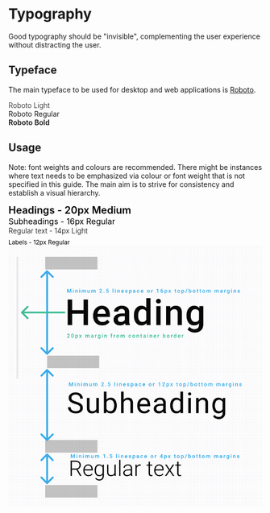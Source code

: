 <h1>Typography</h1>

<p>Good typography should be "invisible", complementing the user experience without distracting the user.</p>

<h2>Typeface</h2>

<p>The main typeface to be used for desktop and web applications is <a href="https://fonts.google.com/specimen/Roboto" target="_blank">Roboto</a>.

<h4 style="font-weight:300; margin:0">Roboto Light</h4>
<h4 style="font-weight:400; margin:0">Roboto Regular</h4>
<h4 style="font-weight:600; margin:0">Roboto Bold</h4>

<h2>Usage</h2>

<p>Note: font weights and colours are recommended. There might be instances where text needs to be emphasized via colour or font weight that is not specified in this guide. The main aim is to strive for consistency and establish a visual hierarchy.</p>

<h1 style="font-weight:600; font-size: 20px; margin:0; color: #000000">Headings - 20px Medium</h1><h2 style="font-weight:400; font-size: 16px; margin:0; color: #000000">Subheadings - 16px Regular</h2><p style="font-weight:300; font-size: 14px; margin:0 0 5px 0; color: #000000">Regular text - 14px Light</p><label style="font-weight:400; font-size: 12px; margin:0; color: #000000">Labels - 12px Regular</label>

<img src="images/typography.jpg" style="width:auto"/>